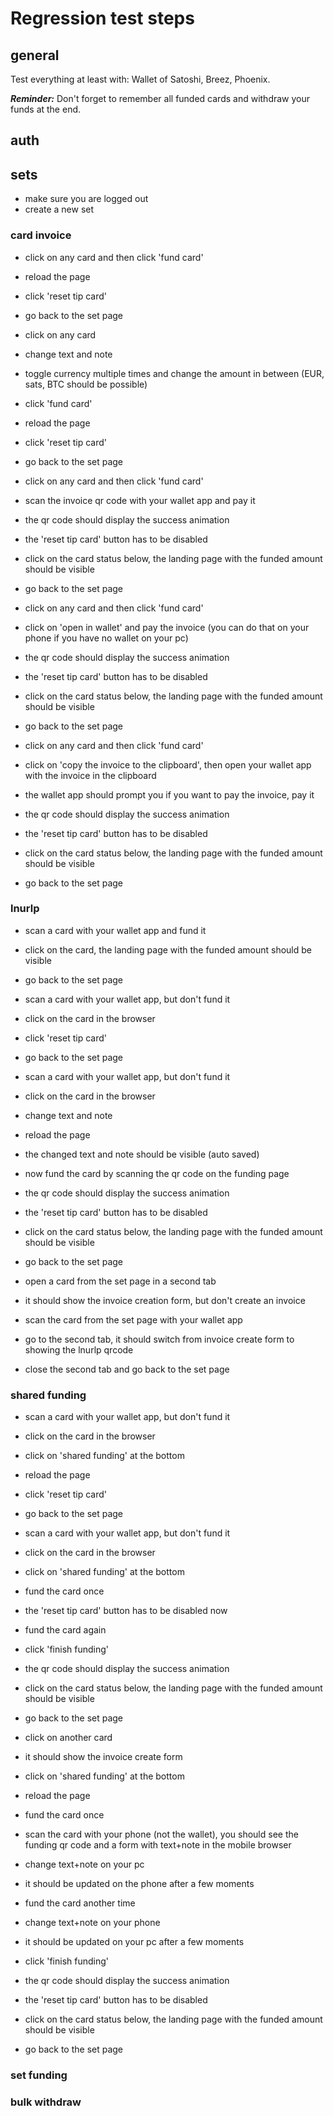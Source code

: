 # Regression test steps

## general

Test everything at least with: Wallet of Satoshi, Breez, Phoenix.

***Reminder:*** Don't forget to remember all funded cards and withdraw your funds at the end.

## auth

## sets

* make sure you are logged out
* create a new set

### card invoice

* click on any card and then click 'fund card'
* reload the page
* click 'reset tip card'
* go back to the set page

* click on any card
* change text and note
* toggle currency multiple times and change the amount in between (EUR, sats, BTC should be possible)
* click 'fund card'
* reload the page
* click 'reset tip card'
* go back to the set page

* click on any card and then click 'fund card'
* scan the invoice qr code with your wallet app and pay it
* the qr code should display the success animation
* the 'reset tip card' button has to be disabled
* click on the card status below, the landing page with the funded amount should be visible
* go back to the set page

* click on any card and then click 'fund card'
* click on 'open in wallet' and pay the invoice (you can do that on your phone if you have no wallet on your pc)
* the qr code should display the success animation
* the 'reset tip card' button has to be disabled
* click on the card status below, the landing page with the funded amount should be visible
* go back to the set page

* click on any card and then click 'fund card'
* click on 'copy the invoice to the clipboard', then open your wallet app with the invoice in the clipboard
* the wallet app should prompt you if you want to pay the invoice, pay it
* the qr code should display the success animation
* the 'reset tip card' button has to be disabled
* click on the card status below, the landing page with the funded amount should be visible
* go back to the set page

### lnurlp

* scan a card with your wallet app and fund it
* click on the card, the landing page with the funded amount should be visible
* go back to the set page

* scan a card with your wallet app, but don't fund it
* click on the card in the browser
* click 'reset tip card'
* go back to the set page

* scan a card with your wallet app, but don't fund it
* click on the card in the browser
* change text and note
* reload the page
* the changed text and note should be visible (auto saved)
* now fund the card by scanning the qr code on the funding page
* the qr code should display the success animation
* the 'reset tip card' button has to be disabled
* click on the card status below, the landing page with the funded amount should be visible
* go back to the set page

* open a card from the set page in a second tab
* it should show the invoice creation form, but don't create an invoice
* scan the card from the set page with your wallet app
* go to the second tab, it should switch from invoice create form to showing the lnurlp qrcode
* close the second tab and go back to the set page

### shared funding

* scan a card with your wallet app, but don't fund it
* click on the card in the browser
* click on 'shared funding' at the bottom
* reload the page
* click 'reset tip card'
* go back to the set page

* scan a card with your wallet app, but don't fund it
* click on the card in the browser
* click on 'shared funding' at the bottom
* fund the card once
* the 'reset tip card' button has to be disabled now
* fund the card again
* click 'finish funding'
* the qr code should display the success animation
* click on the card status below, the landing page with the funded amount should be visible
* go back to the set page

* click on another card
* it should show the invoice create form
* click on 'shared funding' at the bottom
* reload the page
* fund the card once
* scan the card with your phone (not the wallet), you should see the funding qr code and a form with text+note in the mobile browser
* change text+note on your pc
* it should be updated on the phone after a few moments
* fund the card another time
* change text+note on your phone
* it should be updated on your pc after a few moments
* click 'finish funding'
* the qr code should display the success animation
* the 'reset tip card' button has to be disabled
* click on the card status below, the landing page with the funded amount should be visible
* go back to the set page

### set funding

### bulk withdraw
